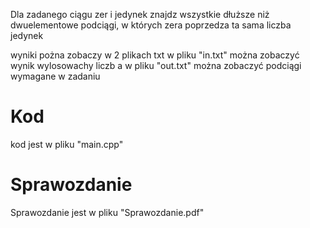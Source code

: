 Dla zadanego ciągu zer i jedynek znajdz wszystkie dłuższe niż dwuelementowe 
podciągi, w których zera poprzedza ta sama liczba jedynek

wyniki pożna zobaczy w 2 plikach txt
w pliku "in.txt" można zobaczyć wynik wylosowachy liczb a 
w pliku "out.txt" można zobaczyć podciągi wymagane w zadaniu


# Kod
kod jest w pliku "main.cpp"


# Sprawozdanie
Sprawozdanie jest w pliku "Sprawozdanie.pdf"



